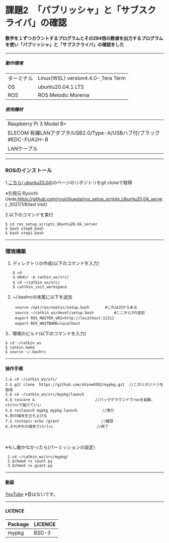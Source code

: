 # 課題2　「パブリッシャ」と「サブスクライバ」の確認

#### 数字を１ずつカウントするプログラムとその264倍の数値を出力するプログラムを使い「パブリッシャ」と「サブスクライバ」の確認をした

	
------------------------
##### 動作環境
|||
|---|---|
|ターミナル|Linux(WSL) version4.4.0-,Tera Term|
|OS |ubuntu20.04.1 LTS|
|ROS|ROS Melodic Morenia|
	
##### 使用機材
||
|---|
|Raspberry Pi 3 Model B+ |
|ELECOM 有線LANアダプタ/USB2.0/Type-A/USBハブ付/ブラック #EDC-FUA2H-B|
|LANケーブル|


------------------------
### ROSのインストール

1.[こちら( ubuntu20.04)](https://github.com/ryuichiueda/ros_setup_scripts_Ubuntu20.04_server)のページのリポジトリをgit cloneで取得  


※引用元:Ryuichi Ueda,https://github.com/ryuichiueda/ros_setup_scripts_Ubuntu20.04_server ,2021/1/8(last visit) 

2.以下のコマンドを実行  
	
	$ cd ros_setup_scripts_Ubuntu20.04_server
	$ bash step0.bash
	$ bash step1.bash

------------------------
### 環境構築

1.  ディレクトリの作成(以下のコマンドを入力） 

		$ cd
		$ mkdir -p catkin_ws/src/
		$ cd ~/catkin_ws/src/　　
		$ cattkin_init_workspace


2. ~/.bashrcの末尾に以下を追加   

		source /opt/ros/noetic/setup.bash       #これは元からある
		source ~/catkin_ws/devel/setup.bash         #ここから3行追加　 
		export ROS_MASTER_URI=http://localhost:11311　　
		export ROS_HOSTNAME=localhost　　

3．環境のビルド(以下のコマンドを入力)

	$ cd ~/catkin_ws
	$ catkin_make
	$ source ~/.bashrc
	
	
-------------------------------------------------	
	


#### 操作手順
	1.& cd ~/catkin_ws/src/                  
	2.$ git clone  https://github.com/shine0302/mypkg.git  //このリポジトリを取得
	3.$ cd ~/catkin_ws/src/mypkg/launch
	4.$ roscore & 　　　　　　　　　　　　　　　 //バックグラウンドでrosを起動、ctrl+cで抜けていい
	5.$ roslaunch mypkg mypkg.launch           //実行
	6.別の端末を立ち上げる　
	7.$ rostopic echo /giant           　　　　 //確認
	8.それぞれの端末でctrl+c　　　　　　　　　　　 //終了
　　　　　　　　　

※もし動かなかったら(パーミッションの設定）

	 1.cd ~/catkin_ws/src/mypkg/ 
	 2.$chmod +x count.py 
	 3.$chmod +x giant.py 
		
------------------------

#### 動画
[YouTube](https://youtu.be/AbxvaAvc580)
※音はないです。

---------------------------
#### LICENCE
|Package|LICENCE|
|---|---|
|mypkg|BSD-3|
